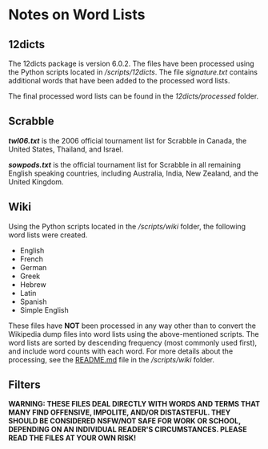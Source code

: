 # Notes on Word Lists

## 12dicts

The 12dicts package is version 6.0.2. The files have been processed using the Python scripts located in */scripts/12dicts*. The file *signature.txt* contains additional words that have been added to the processed word lists.

The final processed word lists can be found in the *12dicts/processed* folder.

## Scrabble

***twl06.txt*** is the 2006 official tournament list for Scrabble in Canada, the United States, Thailand, and Israel.

***sowpods.txt*** is the official tournament list for Scrabble in all remaining English speaking countries, including Australia, India, New Zealand, and the United Kingdom.

## Wiki

Using the Python scripts located in the */scripts/wiki* folder, the following word lists were created.

+ English
+ French
+ German
+ Greek
+ Hebrew
+ Latin
+ Spanish
+ Simple English

These files have **NOT** been processed in any way other than to convert the Wikipedia dump files into word lists using the above-mentioned scripts. The word lists are sorted by descending frequency (most commonly used first), and include word counts with each word. For more details about the processing, see the [README.md](../scripts/wiki/README.md) file in the */scripts/wiki* folder.

## Filters

**WARNING: THESE FILES DEAL DIRECTLY WITH WORDS AND TERMS THAT MANY FIND OFFENSIVE, IMPOLITE, AND/OR DISTASTEFUL. THEY SHOULD BE CONSIDERED NSFW/NOT SAFE FOR WORK OR SCHOOL, DEPENDING ON AN INDIVIDUAL READER'S CIRCUMSTANCES. PLEASE READ THE FILES AT YOUR OWN RISK!**
